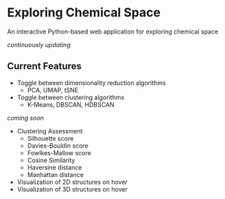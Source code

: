 # Exploring Chemical Space

An interactive Python-based web application for exploring chemical space

*continuously updating*

## Current Features
- Toggle between dimensionality reduction algorithms
  - PCA, UMAP, tSNE
- Toggle between clustering algorithms
  - K-Means, DBSCAN, HDBSCAN
 
*coming soon*

- Clustering Assessment
  - Silhouette score
  - Davies-Bouldin score
  - Fowlkes-Mallow score
  - Cosine Similarity
  - Haversine distance
  - Manhattan distance
- Visualization of 2D structures on hover
- Visualization of 3D structures on hover
    

